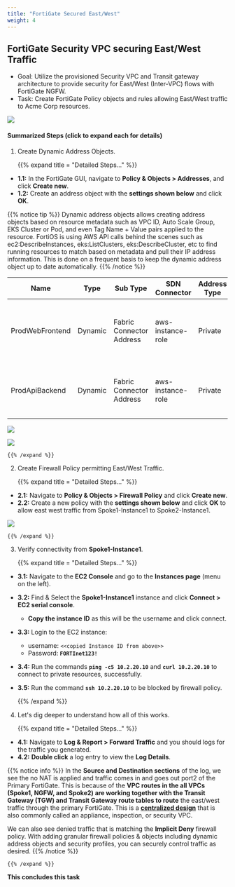 ```yaml
---
title: "FortiGate Secured East/West"
weight: 4
---
```



## FortiGate Security VPC securing East/West Traffic
- Goal: Utilize the provisioned Security VPC and Transit gateway architecture to provide security for East/West (Inter-VPC) flows with FortiGate NGFW.
- Task: Create FortiGate Policy objects and rules allowing East/West traffic to Acme Corp resources.

![](image-fgcp-tgw.png)

#### Summarized Steps (click to expand each for details)

1. Create Dynamic Address Objects.

    {{% expand title = "Detailed Steps..." %}}

- **1.1:** In the FortiGate GUI, navigate to **Policy & Objects > Addresses**, and click **Create new**.
- **1.2:** Create an address object with the **settings shown below** and click **OK**.

{{% notice tip %}}
Dynamic address objects allows creating address objects based on resource metadata such as VPC ID, Auto Scale Group, EKS Cluster or Pod, and even Tag Name + Value pairs applied to the resource. FortiOS is using AWS API calls behind the scenes such as ec2:DescribeInstances, eks:ListClusters, eks:DescribeCluster, etc to find running resources to match based on metadata and pull their IP address information. This is done on a frequent basis to keep the dynamic address object up to date automatically.
{{% /notice %}}

Name | Type | Sub Type | SDN Connector | Address Type | Filter Value
---|---|---|---|---|---
ProdWebFrontend | Dynamic | Fabric Connector Address | aws-instance-role | Private | Tag.env=prod AND Tag.app-role=web AND Tag.app-tier=frontend
ProdApiBackend | Dynamic | Fabric Connector Address | aws-instance-role | Private | Tag.env=prod AND Tag.app-role=api AND Tag.app-tier=backend

![](image-t4-1.png)

![](image-t4-2.png)

    {{% /expand %}}

2. Create Firewall Policy permitting East/West Traffic.
    
    {{% expand title = "Detailed Steps..." %}}

- **2.1:** Navigate to **Policy & Objects > Firewall Policy** and click **Create new**.
- **2.2:** Create a new policy with the **settings shown below** and click **OK** to allow east west traffic from Spoke1-Instance1 to Spoke2-Instance1.

![](image-t4-3.png)

    {{% /expand %}}

3.  Verify connectivity from **Spoke1-Instance1**.

    {{% expand title = "Detailed Steps..." %}}

- **3.1:** Navigate to the **EC2 Console** and go to the **Instances page** (menu on the left).
- **3.2:** Find & Select the **Spoke1-Instance1** instance and click **Connect > EC2 serial console**. 
  - **Copy the instance ID** as this will be the username and click connect. 
- **3.3:** Login to the EC2 instance:
  - username: `<<copied Instance ID from above>>`
  - Password: **`FORTInet123!`**
- **3.4:** Run the commands **`ping -c5 10.2.20.10`** and **`curl 10.2.20.10`** to connect to private resources, successfully.
- **3.5:** Run the command **`ssh 10.2.20.10`** to be blocked by firewall policy.
 
    {{% /expand %}}

4. Let's dig deeper to understand how all of this works.

    {{% expand title = "Detailed Steps..." %}}

- **4.1:** Navigate to **Log & Report > Forward Traffic** and you should logs for the traffic you generated. 
- **4.2:** **Double click** a log entry to view the **Log Details**.

{{% notice info %}}
In the **Source and Destination sections** of the log, we see the no NAT is applied and traffic comes in and goes out port2 of the Primary FortiGate. This is because of the **VPC routes in the all VPCs (Spoke1, NGFW, and Spoke2) are working together with the Transit Gateway (TGW) and Transit Gateway route tables to route** the east/west traffic through the primary FortiGate. This is a [**centralized design**](https://docs.aws.amazon.com/vpc/latest/tgw/transit-gateway-appliance-scenario.html) that is also commonly called an appliance, inspection, or security VPC.

We can also see denied traffic that is matching the **Implicit Deny** firewall policy.  With adding granular firewall policies & objects including dynamic address objects and security profiles, you can securely control traffic as desired.
{{% /notice %}}

    {{% /expand %}}

**This concludes this task**
